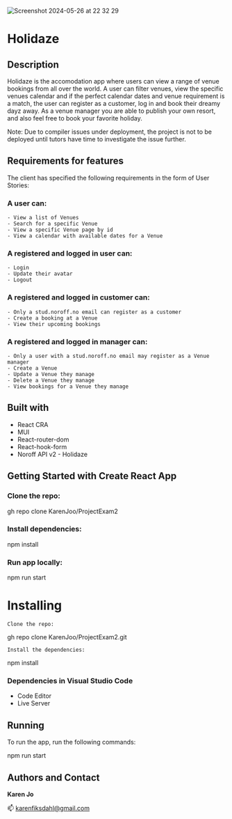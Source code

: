  ![Screenshot 2024-05-26 at 22 32 29](https://github.com/KarenJoo/ProjectExam2/assets/114563762/c9264106-8a19-400b-a089-836e26eba4ed)

# Holidaze
## Description
Holidaze is the accomodation app where users can view a range of venue bookings from all over the world. 
A user can filter venues, view the specific venues calendar and if the perfect calendar dates and venue requirement is a match, the user can register as a customer, log in and book their dreamy dayz away. As a venue manager you are able to publish your own resort, and also feel free to book your favorite holiday.

Note: 
Due to compiler issues under deployment, the project is not to be deployed until tutors have time to investigate the issue further.

## Requirements for features
The client has specified the following requirements in the form of User Stories:

### A user can:
    - View a list of Venues
    - Search for a specific Venue
    - View a specific Venue page by id
    - View a calendar with available dates for a Venue

### A registered and logged in user can:
    - Login
    - Update their avatar
    - Logout
    
### A registered and logged in customer can: 
    - Only a stud.noroff.no email can register as a customer
    - Create a booking at a Venue    
    - View their upcoming bookings

### A registered and logged in manager can: 
    - Only a user with a stud.noroff.no email may register as a Venue manager
    - Create a Venue
    - Update a Venue they manage
    - Delete a Venue they manage
    - View bookings for a Venue they manage

  ## Built with
  - React CRA
  - MUI
  - React-router-dom
  - React-hook-form
  - Noroff API v2 - Holidaze 


## Getting Started with Create React App

### Clone the repo:
 gh repo clone KarenJoo/ProjectExam2

### Install dependencies:
npm install

### Run app locally:
npm run start

# Installing

    Clone the repo:

 gh repo clone KarenJoo/ProjectExam2.git

    Install the dependencies:

npm install

### Dependencies in Visual Studio Code
- Code Editor 
- Live Server 

## Running

To run the app, run the following commands:

   npm run start


## Authors and Contact
**Karen Jo**

📫 karenfiksdahl@gmail.com
